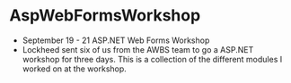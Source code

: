 # AspWebFormsWorkshop
* September 19 - 21 ASP.NET Web Forms Workshop
* Lockheed sent six of us from the AWBS team to go a ASP.NET workshop for three days. This is a collection of the different modules I worked on at the workshop.

